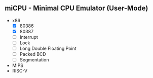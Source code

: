 ﻿## miCPU - Minimal CPU Emulator (User-Mode)

* x86
  * [x] 80386 
  * [x] 80387
  * [ ] Interrupt
  * [ ] Lock
  * [ ] Long Double Floating Point
  * [ ] Packed BCD
  * [ ] Segmentation
* MIPS
* RISC-V